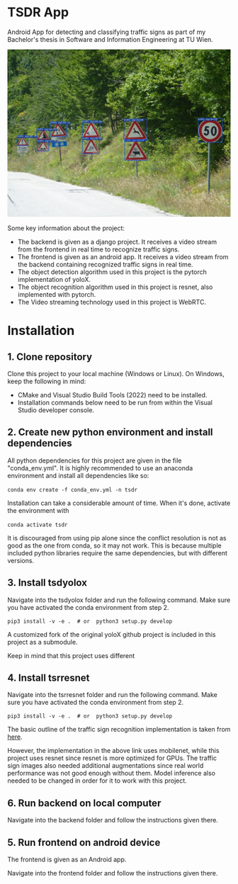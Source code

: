 # TSDR App

Android App for detecting and classifying traffic signs as part of my Bachelor's thesis in Software and Information Engineering at TU Wien.

![](example.jpg)

Some key information about the project:

* The backend is given as a django project. It receives a video stream from the frontend in real time to recognize traffic signs.
* The frontend is given as an android app. It receives a video stream from the backend containing recognized traffic signs in real time.
* The object detection algorithm used in this project is the pytorch implementation of yoloX. 
* The object recognition algorithm used in this project is resnet, also implemented with pytorch. 
* The Video streaming technology used in this project is WebRTC.

# Installation

## 1. Clone repository

Clone this project to your local machine (Windows or Linux). On Windows, keep the following in mind:
* CMake and Visual Studio Build Tools (2022) need to be installed.
* Installation commands below need to be run from within the Visual Studio developer console. 

## 2. Create new python environment and install dependencies

All python dependencies for this project are given in the file "conda_env.yml". It is highly recommended to use an
anaconda environment and install all dependencies like so:

```conda env create -f conda_env.yml -n tsdr```

Installation can take a considerable amount of time. When it's done, activate the environment with

```conda activate tsdr```

It is discouraged from using pip alone since the conflict resolution is not as good as the one from conda, so it may not work.
This is because multiple included python libraries require the same dependencies, but with different versions.

## 3. Install tsdyolox

Navigate into the tsdyolox folder and run the following command. Make sure you have activated the conda environment from step 2.

```shell
pip3 install -v -e .  # or  python3 setup.py develop
```

A customized fork of the original yoloX github project is included in this project as a submodule.

Keep in mind that this project uses different 

## 4. Install tsrresnet

Navigate into the tsrresnet folder and run the following command. Make sure you have activated the conda environment from step 2.

```shell
pip3 install -v -e .  # or  python3 setup.py develop
```

The basic outline of the traffic sign recognition implementation is taken from 
[here](https://debuggercafe.com/traffic-sign-recognition-using-pytorch-and-deep-learning/).

However, the implementation in the above link uses mobilenet, while this project uses resnet since resnet is more optimized for GPUs.
The traffic sign images also needed additional augmentations since real world performance was not good enough without them.
Model inference also needed to be changed in order for it to work with this project.

## 6. Run backend on local computer

Navigate into the backend folder and follow the instructions given there.

## 5. Run frontend on android device

The frontend is given as an Android app. 

Navigate into the frontend folder and follow the instructions given there.
